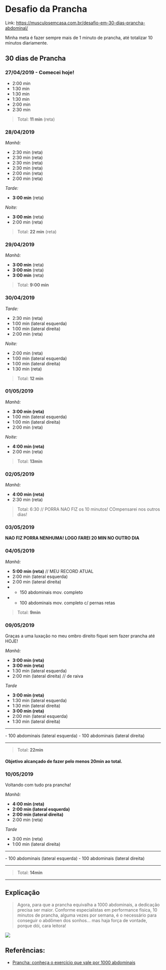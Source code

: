 # Desafio da Prancha

Link: https://musculosemcasa.com.br/desafio-em-30-dias-prancha-abdominal/

Minha meta é fazer sempre mais de 1 minuto de prancha, até totalizar 10 minutos diariamente.

## 30 dias de Prancha

### 27/04/2019 - Comecei hoje!

- 2:00 min
- 1:30 min
- 1:30 min
- 1:30 min
- 2:00 min
- 2:30 min

> Total: **11 min** (reta)

### 28/04/2019

*Manhã:*
- 2:30 min (reta)
- 2:30 min (reta)
- 2:30 min (reta)
- 2:30 min (reta)
- 2:00 min (reta)
- 2:00 min (reta)

*Tarde:*
- **3:00 min** (reta)

*Noite:*
- **3:00 min** (reta)
- 2:00 min (reta)

> Total: **22 min** (reta)


### 29/04/2019

*Manhã:*
- **3:00 min** (reta)
- **3:00 min** (reta)
- **3:00 min** (reta)

> Total: **9:00 min**

### 30/04/2019

*Tarde:*
- 2:30 min (reta)
- 1:00 min (lateral esquerda)
- 1:00 min (lateral direita)
- 2:00 min (reta)

*Noite:*
- 2:00 min (reta)
- 1:00 min (lateral esquerda)
- 1:00 min (lateral direita)
- 1:30 min (reta)

> Total: **12 min**

### 01/05/2019

*Manhã:*
- **3:00 min (reta)**
- 1:00 min (lateral esquerda)
- 1:00 min (lateral direita)
- 2:00 min (reta)

*Noite:*
- **4:00 min (reta)**
- 2:00 min (reta)

> Total: **13min**


### 02/05/2019

*Manhã:*
- **4:00 min (reta)**
- 2:30 min (reta)

> Total: 6:30 // PORRA NAO FIZ os 10 minutos! COmpensarei nos outros dias!


### 03/05/2019

**NAO FIZ PORRA NENHUMA! LOGO FAREI 20 MIN NO OUTRO DIA** 


### 04/05/2019

*Manhã:*
- **5:00 min (reta)** // MEU RECORD ATUAL
- 2:00 min (lateral esquerda)
- 2:00 min (lateral direita)
- + 150 abdominais mov. completo 
- + 100 abdominais mov. completo c/ pernas retas

> Total: **9min**


### 09/05/2019

Graças a uma luxação no meu ombro direito fiquei sem fazer prancha até HOJE!

*Manhã:*
- **3:00 min (reta)**
- **3:00 min (reta)**
- 1:30 min (lateral esquerda)
- 2:00 min (lateral direita) // de raiva

*Tarde* 
- **3:00 min (reta)**
- 1:30 min (lateral esquerda)
- 1:30 min (lateral direita)
- **3:00 min (reta)**
- 2:00 min (lateral esquerda)
- 1:30 min (lateral direita)
<hr>
- 100 abdominais (lateral esquerda)
- 100 abdominais (lateral direita)
<hr>


> Total: **22min**

#### Objetivo alcançado de fazer pelo menos 20min ao total.



### 10/05/2019

Voltando com tudo pra prancha!

*Manhã:*
- **4:00 min (reta)**
- **2:00 min (lateral esquerda)**
- **2:00 min (lateral direita)**
- 2:00 min (reta)

*Tarde* 
- 3:00 min (reta)
- 1:00 min (lateral direita)

<hr>
- 100 abdominais (lateral esquerda)
- 100 abdominais (lateral direita)
<hr>

> Total: **14min**

<hr>


## Explicação 


> Agora, para que a prancha equivalha a 1000 abdominais, a dedicação precisa ser maior. Conforme especialistas em performance física, 10 minutos de prancha, alguma vezes por semana, é o necessário para conseguir o abdômen dos sonhos… mas haja força de vontade, porque dói, cara leitora!


![](https://i.imgur.com/MluXv7f.jpg)

## Referências:

- [Prancha: conheça o exercício que vale por 1000 abdominais](https://areademulher.r7.com/beleza/prancha-conheca-o-exercicio-que-vale-por-1000-abdominais/)
